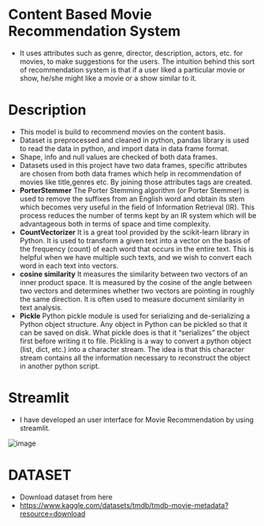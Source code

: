 # Content Based Movie Recommendation System

- It uses attributes such as genre, director, description, actors, etc. for movies, to make suggestions for the users. The intuition behind this sort of recommendation system is that if a user liked a particular movie or show, he/she might like a movie or a show similar to it.



# Description
- This model is build to recommend movies on the content basis.
- Dataset is preprocessed and cleaned in python, pandas library is used to read the data in python, and import data in data frame format.
- Shape, info and null values are checked of both data frames.
- Datasets used in this project have two data frames, specific attributes are chosen from both data frames which help in recommendation of movies like title,genres etc. By joining those attributes tags are created.
- **PorterStemmer** The Porter Stemming algorithm (or Porter Stemmer) is used to remove the suffixes from an English word and obtain its stem which becomes very useful in the field of Information Retrieval (IR). This process reduces the number of terms kept by an IR system which will be advantageous both in terms of space and time complexity.
- **CountVectorizer** It is a great tool provided by the scikit-learn library in Python. It is used to transform a given text into a vector on the basis of the frequency (count) of each word that occurs in the entire text. This is helpful when we have multiple such texts, and we wish to convert each word in each text into vectors.
- **cosine similarity** It measures the similarity between two vectors of an inner product space. It is measured by the cosine of the angle between two vectors and determines whether two vectors are pointing in roughly the same direction. It is often used to measure document similarity in text analysis.
- **Pickle** Python pickle module is used for serializing and de-serializing a Python object structure. Any object in Python can be pickled so that it can be saved on disk. What pickle does is that it “serializes” the object first before writing it to file. Pickling is a way to convert a python object (list, dict, etc.) into a character stream. The idea is that this character stream contains all the information necessary to reconstruct the object in another python script.

# Streamlit
- I have developed an user interface for Movie Recommendation by using streamlit.

  
![image](https://github.com/RahulSurenderSingh/Movie-Recommended-System-Content-Based/assets/136818857/9e8a85c6-7050-41b8-b958-d4b6ea6d3522)


# DATASET
- Download dataset from here
- https://www.kaggle.com/datasets/tmdb/tmdb-movie-metadata?resource=download

